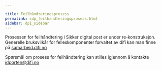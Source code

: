 ```yaml
---

title: Feilhåndteringsprosess  
permalink: sdp_feilhandteringsprosess.html
sidebar: dpi_sidebar
---
```


Prosessen for feilhåndtering i Sikker digital post er under re-konstruksjon. 
Generelle bruksvilkår for felleskomponenter forvaltet av difi kan man
finne på [samarbeid.difi.no](http://samarbeid.difi.no/)

Spørsmål om prosess for feilhåndtering kan stilles igjennom å kontakte
<idporten@difi.no>
